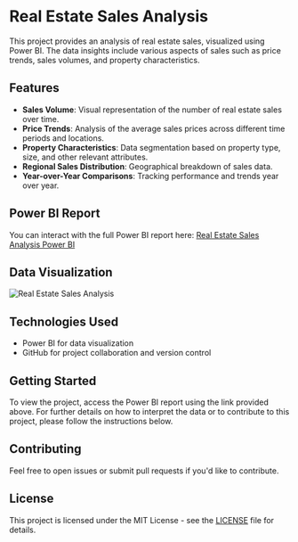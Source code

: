 # Real Estate Sales Analysis

This project provides an analysis of real estate sales, visualized using Power BI. The data insights include various aspects of sales such as price trends, sales volumes, and property characteristics.

## Features
- **Sales Volume**: Visual representation of the number of real estate sales over time.
- **Price Trends**: Analysis of the average sales prices across different time periods and locations.
- **Property Characteristics**: Data segmentation based on property type, size, and other relevant attributes.
- **Regional Sales Distribution**: Geographical breakdown of sales data.
- **Year-over-Year Comparisons**: Tracking performance and trends year over year.

## Power BI Report

You can interact with the full Power BI report here: [Real Estate Sales Analysis Power BI](https://app.powerbi.com/view?r=eyJrIjoiZWY4ZDFiNzItMDNkYS00MjQxLTg1MzYtYmVhNjI1YjBiMGI4IiwidCI6IjdlMjNhMzYyLTM3NzAtNDhlYi04ZGJmLTc0YTcwYjc4Nzc2ZCJ9)

## Data Visualization
![Real Estate Sales Analysis]((https://github.com/Sidd3100/Real-Estate-Sales-Performance/blob/b2375bbe17165107e5b07e1894b9e04e3600ff6a/Real%20Estate%20-%201.png)) <!-- Replace with the actual image URL -->

## Technologies Used
- Power BI for data visualization
- GitHub for project collaboration and version control

## Getting Started
To view the project, access the Power BI report using the link provided above. For further details on how to interpret the data or to contribute to this project, please follow the instructions below.

## Contributing
Feel free to open issues or submit pull requests if you'd like to contribute.

## License
This project is licensed under the MIT License - see the [LICENSE](LICENSE) file for details.
